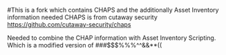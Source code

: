 #This is a fork which contains CHAPS and the additionally Asset Inventory information needed 
CHAPS is from cutaway security https://github.com/cutaway-security/chaps 

Needed to combine the CHAP information with Asset Inventory Scripting. Which is a modified version of ###$$$%%%^^&&**((

